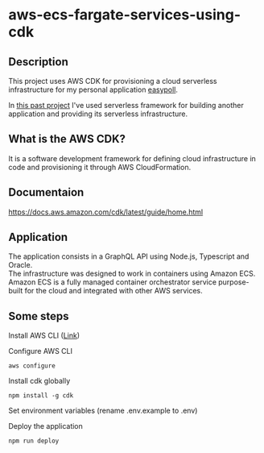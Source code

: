 # aws-ecs-fargate-services-using-cdk
## Description 
This project uses AWS CDK for provisioning a cloud serverless infrastructure for my personal application [easypoll](https://github.com/antonio-junior/easypoll-graphql).

In [this past project](https://github.com/antonio-junior/serverless-project) I've used serverless framework for building another application and providing its serverless infrastructure. 

## What is the AWS CDK?
It is a software development framework for defining cloud infrastructure in code and provisioning it through AWS CloudFormation.

## Documentaion
https://docs.aws.amazon.com/cdk/latest/guide/home.html

## Application
The application consists in a GraphQL API using Node.js, Typescript and Oracle.  
The infrastructure was designed to work in containers using Amazon ECS. Amazon ECS is a fully managed container orchestrator service purpose-built for the cloud and integrated with other AWS services. 

## Some steps

Install AWS CLI ([Link](
https://docs.aws.amazon.com/pt_br/cli/latest/userguide/cli-chap-install.html))

Configure AWS CLI
```
aws configure
```
Install cdk globally
```
npm install -g cdk
````

Set environment variables (rename .env.example to .env)

Deploy the application
```
npm run deploy
```